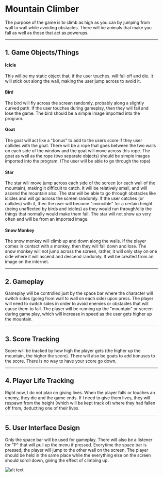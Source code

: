 # Mountain Climber
The purpose of the game is to climb as high as you can by jumping from wall to wall while
avoiding obstacles. There will be animals that make you fall as well as those that act
as powerups.

----

## 1. Game Objects/Things
#### Icicle
This will be my static object that, if the user touches, will fall off and die. It will
stick out along the wall, making the user jump across to avoid it.

#### Bird
The bird will fly across the screen randomly, probably along a slightly curved path. If
the user touches during gameplay, then they will fall and lose the game. The bird should be
a simple image imported into the program.

#### Goat
The goat will act like a "bonus" to add to the users score if they user collides with the goat.
There will be a rope that goes between the two walls on each side of the window and
the goat will move across this rope. The goat as well as the rope (two separate objects) should
be simple images imported into the program. (The user will be able to go through the rope)

#### Star
The star will move jump across each side of the screen (or each wall of the mountain),
making it difficult to catch. It will be relatively small, and will ascend the mountain also.
The star will be able to go through obstacles like icicles and will go across the screen randomly.
If the user catches (or collides) with it, then the user will become "invincible"
for a certain height (being unaffected by birds and icicles) as they would run through/clip
the things that normally would make them fall. The star will not show up very often and
will be from an imported image.

#### Snow Monkey
The snow monkey will climb up and down along the walls. If the player comes in contact with
a monkey, then they will fall down and lose. The snow monkey will not jump across the screen,
rather, it will only stay on one side where it will ascend and descend randomly. It will
be created from an image on the internet.

----

## 2. Gameplay
Gameplay will be controlled just by the space bar where the character will switch sides
(going from wall to wall on each side) upon press. The player will need to switch sides
in order to avoid enemies or obstacles that will cause them to fall. The player will be running
up the "mountain" or screen during game play, which will increase in speed as the user gets
higher up the mountain.

----

## 3. Score Tracking
Score will be tracked by how high the player gets (the higher up the mountain, the higher the score).
There will also be goats to add bonuses to the score. There is no way to have your score go down.

----

## 4. Player Life Tracking
Right now, I do not plan on giving lives. When the player falls or touches an enemy, they die and the game ends.
If I need to give them lives, they will respawn from the height (which will be kept track of) where
they had fallen off from, deducting one of their lives.

----

## 5. User Interface Design
Only the space bar will be used for gameplay. There will also be a listener for "P" that will
pull up the menu if pressed. Everytime the space bar is pressed, the player will jump to the
other wall on the screen. The player should be held in the same place while the everything
else on the screen should scroll down, giving the effect of climbing up.

![alt text](http://www-scf.usc.edu/~marcuste/assets/resources/UI_Sketch.png "UI Sketch")


